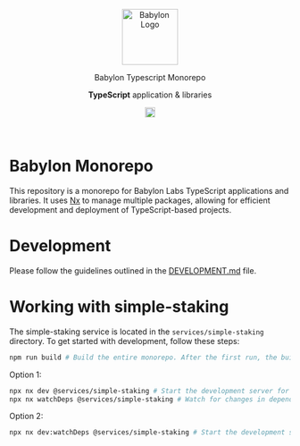 <p align="center">
    <img alt="Babylon Logo" src="https://github.com/user-attachments/assets/dc74271e-90f1-44bd-9122-2b7438ab375c" width="100" />
    <!-- <h3 align="center">@babylonlabs-io/btc-staking-ts</h3> -->
    <p align="center">Babylon Typescript Monorepo</p>
    <p align="center"><strong>TypeScript</strong> application & libraries</p>
    <p align="center">
      <a href="https://www.npmjs.com/package/@babylonlabs-io/btc-staking-ts"><img src="https://badge.fury.io/js/btc-staking-ts.svg" alt="npm version" height="18"></a>
    </p>
</p>
<br/>


# Babylon Monorepo

This repository is a monorepo for Babylon Labs TypeScript applications and libraries. It uses [Nx](https://nx.dev/) to manage multiple packages, allowing for efficient development and deployment of TypeScript-based projects.

# Development
Please follow the guidelines outlined in the [DEVELOPMENT.md](DEVELOPMENT.md) file.

# Working with simple-staking

The simple-staking service is located in the `services/simple-staking` directory. To get started with development, follow these steps:

```bash
npm run build # Build the entire monorepo. After the first run, the build result will be cached for most packages.
```

Option 1:
```bash
npx nx dev @services/simple-staking # Start the development server for the simple-staking service.
npx nx watchDeps @services/simple-staking # Watch for changes in dependencies and rebuild as necessary.
```

Option 2:
```bash
npx nx dev:watchDeps @services/simple-staking # Start the development server and watch for changes in dependencies. The problem with this approach is that all logs are mixed together and can be hard to find out what's going on some times.
```